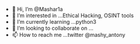 - 👋 Hi, I’m @Mashar1a
- 👀 I’m interested in ...Ethical Hacking, OSINT tools
- 🌱 I’m currently learning ...python3
- 💞️ I’m looking to collaborate on ...
- 📫 How to reach me ...twitter @mashy_antony

<!---
Mashar1a/Mashar1a is a ✨ special ✨ repository because its `README.md` (this file) appears on your GitHub profile.
You can click the Preview link to take a look at your changes.
--->
